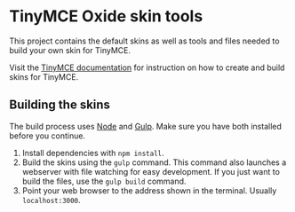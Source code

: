 # TinyMCE Oxide skin tools
This project contains the default skins as well as tools and files needed to build your own skin for TinyMCE.

Visit the [TinyMCE documentation](https://www.tiny.cloud/docs-beta/advanced/creating-a-skin/) for instruction on how to create and build skins for TinyMCE.

## Building the skins
The build process uses [Node](http://nodejs.org/) and [Gulp](http://gulpjs.com/). Make sure you have both installed before you continue.

1. Install dependencies with `npm install`.
2. Build the skins using the `gulp` command. This command also launches a webserver with file watching for easy development. If you just want to build the files, use the `gulp build` command.
3. Point your web browser to the address shown in the terminal. Usually `localhost:3000`.

